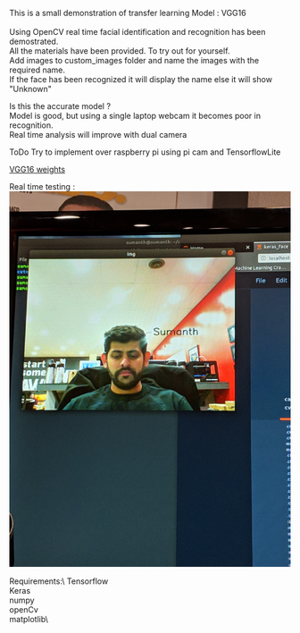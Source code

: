 This is a small demonstration of transfer learning 
Model : VGG16\
\
Using OpenCV real time facial identification and recognition has been demostrated. \
All the materials have been provided. 
To try out for yourself.\
Add images to custom_images folder and name the images with the required name. \
If the face has been recognized it will display the name else it will show "Unknown"

Is this the accurate model ? \
Model is good, but using a single laptop webcam it becomes poor in recognition.\
Real time analysis will improve with dual camera

ToDo
Try to implement over raspberry pi using pi cam and TensorflowLite

[VGG16 weights](https://drive.google.com/file/d/0Bz7KyqmuGsilT0J5dmRCM0ROVHc/view)

Real time testing : 
![alt text](https://raw.githubusercontent.com/Sumanthnr93/face_recognition/master/Sumanth.jpg)

Requirements:\ 
Tensorflow\
Keras\
numpy\
openCv\
matplotlib\

